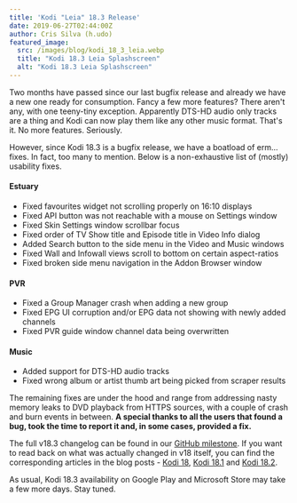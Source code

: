 ```yaml
---
title: 'Kodi "Leia" 18.3 Release'
date: 2019-06-27T02:44:00Z
author: Cris Silva (h.udo)
featured_image:
  src: /images/blog/kodi_18_3_leia.webp
  title: "Kodi 18.3 Leia Splashscreen"
  alt: "Kodi 18.3 Leia Splashscreen"
---
```


Two months have passed since our last bugfix release and already we have a new one ready for consumption. Fancy a few more features? There aren't any, with one teeny-tiny exception. Apparently DTS-HD audio only tracks are a thing and Kodi can now play them like any other music format. That's it. No more features. Seriously.

However, since Kodi 18.3 is a bugfix release, we have a boatload of erm... fixes. In fact, too many to mention. Below is a non-exhaustive list of (mostly) usability fixes.

#### Estuary

- Fixed favourites widget not scrolling properly on 16:10 displays
- Fixed API button was not reachable with a mouse on Settings window
- Fixed Skin Settings window scrollbar focus
- Fixed order of TV Show title and Episode title in Video Info dialog
- Added Search button to the side menu in the Video and Music windows
- Fixed Wall and Infowall views scroll to bottom on certain aspect-ratios
- Fixed broken side menu navigation in the Addon Browser window

#### PVR

- Fixed a Group Manager crash when adding a new group
- Fixed EPG UI corruption and/or EPG data not showing with newly added channels
- Fixed PVR guide window channel data being overwritten

#### Music

- Added support for DTS-HD audio tracks
- Fixed wrong album or artist thumb art being picked from scraper results

The remaining fixes are under the hood and range from addressing nasty memory leaks to DVD playback from HTTPS sources, with a couple of crash and burn events in between. **A special thanks to all the users that found a bug, took the time to report it and, in some cases, provided a fix.**

The full v18.3 changelog can be found in our [GitHub milestone](https://github.com/xbmc/xbmc/compare/18.2-Leia...18.3-Leia). If you want to read back on what was actually changed in v18 itself, you can find the corresponding articles in the blog posts - [Kodi 18](https://kodi.tv/article/kodi-180), [Kodi 18.1](https://kodi.tv/article/kodi-v181-leia-rc1) and [Kodi 18.2](https://kodi.tv/article/kodi-leia-182-release).

As usual, Kodi 18.3 availability on Google Play and Microsoft Store may take a few more days. Stay tuned.
